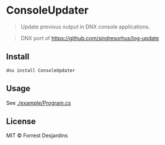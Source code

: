 # ConsoleUpdater

> Update previous output in DNX console applications.

> DNX port of https://github.com/sindresorhus/log-update

## Install

`dnu install ConsoleUpdater`

## Usage

See [./example/Program.cs](./example/Program.cs)

## License

MIT © Forrest Desjardins
